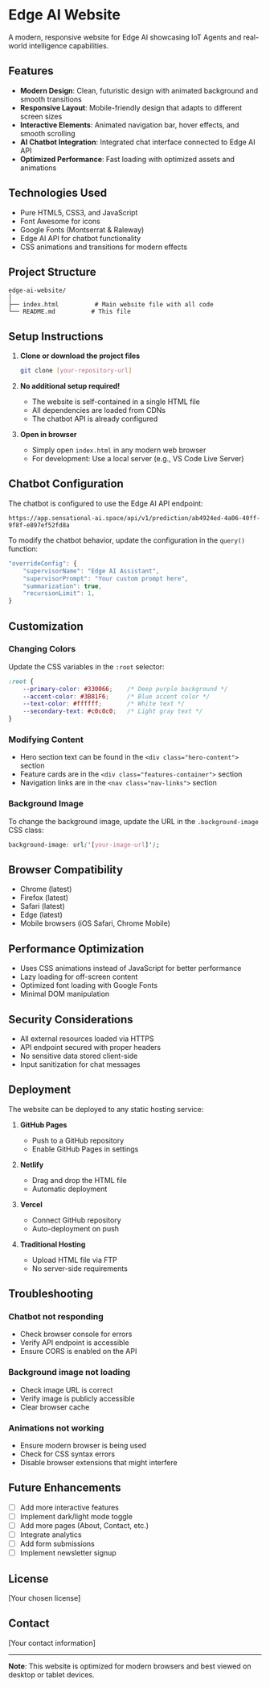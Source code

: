 # Edge AI Website

A modern, responsive website for Edge AI showcasing IoT Agents and real-world intelligence capabilities.

## Features

- **Modern Design**: Clean, futuristic design with animated background and smooth transitions
- **Responsive Layout**: Mobile-friendly design that adapts to different screen sizes
- **Interactive Elements**: Animated navigation bar, hover effects, and smooth scrolling
- **AI Chatbot Integration**: Integrated chat interface connected to Edge AI API
- **Optimized Performance**: Fast loading with optimized assets and animations

## Technologies Used

- Pure HTML5, CSS3, and JavaScript
- Font Awesome for icons
- Google Fonts (Montserrat & Raleway)
- Edge AI API for chatbot functionality
- CSS animations and transitions for modern effects

## Project Structure

```
edge-ai-website/
│
├── index.html          # Main website file with all code
└── README.md          # This file
```

## Setup Instructions

1. **Clone or download the project files**
   ```bash
   git clone [your-repository-url]
   ```

2. **No additional setup required!**
   - The website is self-contained in a single HTML file
   - All dependencies are loaded from CDNs
   - The chatbot API is already configured

3. **Open in browser**
   - Simply open `index.html` in any modern web browser
   - For development: Use a local server (e.g., VS Code Live Server)

## Chatbot Configuration

The chatbot is configured to use the Edge AI API endpoint:
```
https://app.sensational-ai.space/api/v1/prediction/ab4924ed-4a06-40ff-9f8f-e897ef52fd8a
```

To modify the chatbot behavior, update the configuration in the `query()` function:

```javascript
"overrideConfig": {
    "supervisorName": "Edge AI Assistant",
    "supervisorPrompt": "Your custom prompt here",
    "summarization": true,
    "recursionLimit": 1,
}
```

## Customization

### Changing Colors
Update the CSS variables in the `:root` selector:
```css
:root {
    --primary-color: #330066;    /* Deep purple background */
    --accent-color: #3B81F6;     /* Blue accent color */
    --text-color: #ffffff;       /* White text */
    --secondary-text: #c0c0c0;   /* Light gray text */
}
```

### Modifying Content
- Hero section text can be found in the `<div class="hero-content">` section
- Feature cards are in the `<div class="features-container">` section
- Navigation links are in the `<nav class="nav-links">` section

### Background Image
To change the background image, update the URL in the `.background-image` CSS class:
```css
background-image: url('[your-image-url]');
```

## Browser Compatibility

- Chrome (latest)
- Firefox (latest)
- Safari (latest)
- Edge (latest)
- Mobile browsers (iOS Safari, Chrome Mobile)

## Performance Optimization

- Uses CSS animations instead of JavaScript for better performance
- Lazy loading for off-screen content
- Optimized font loading with Google Fonts
- Minimal DOM manipulation

## Security Considerations

- All external resources loaded via HTTPS
- API endpoint secured with proper headers
- No sensitive data stored client-side
- Input sanitization for chat messages

## Deployment

The website can be deployed to any static hosting service:

1. **GitHub Pages**
   - Push to a GitHub repository
   - Enable GitHub Pages in settings

2. **Netlify**
   - Drag and drop the HTML file
   - Automatic deployment

3. **Vercel**
   - Connect GitHub repository
   - Auto-deployment on push

4. **Traditional Hosting**
   - Upload HTML file via FTP
   - No server-side requirements

## Troubleshooting

### Chatbot not responding
- Check browser console for errors
- Verify API endpoint is accessible
- Ensure CORS is enabled on the API

### Background image not loading
- Check image URL is correct
- Verify image is publicly accessible
- Clear browser cache

### Animations not working
- Ensure modern browser is being used
- Check for CSS syntax errors
- Disable browser extensions that might interfere

## Future Enhancements

- [ ] Add more interactive features
- [ ] Implement dark/light mode toggle
- [ ] Add more pages (About, Contact, etc.)
- [ ] Integrate analytics
- [ ] Add form submissions
- [ ] Implement newsletter signup

## License

[Your chosen license]

## Contact

[Your contact information]

---

**Note**: This website is optimized for modern browsers and best viewed on desktop or tablet devices.

